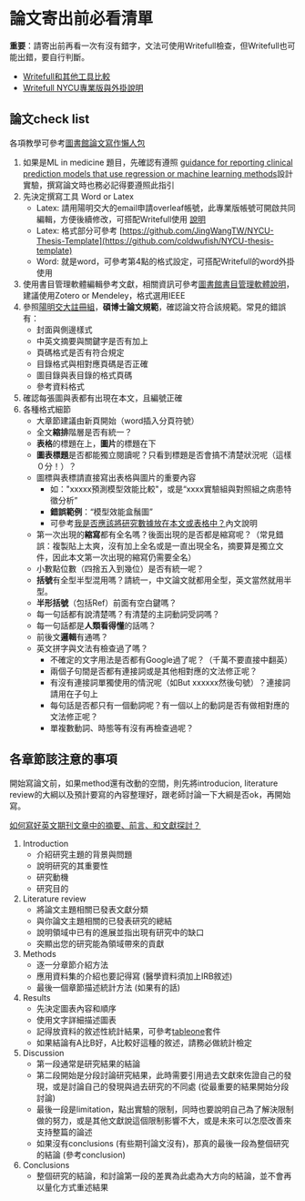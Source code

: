 # 論文寄出前必看清單
**重要**：請寄出前再看一次有沒有錯字，文法可使用Writefull檢查，但Writefull也可能出錯，要自行判斷。

- [Writefull和其他工具比較](https://news.lib.nycu.edu.tw/researches/writefull/)
- [Writefull NYCU專業版與外掛說明](https://www.lib.nycu.edu.tw/custom?menu=125&cid=411)

## 論文check list

各項教學可參考[圖書館論文寫作懶人包](https://news.lib.nycu.edu.tw/category/researches/writing-research-papers/)
1. 如果是ML in medicine 題目，先確認有遵照 [guidance for reporting clinical prediction models that use regression or machine learning methods](https://www.bmj.com/content/bmj/385/bmj-2023-078378.full.pdf)設計實驗，撰寫論文時也務必記得要遵照此指引
2. 先決定撰寫工具 Word or Latex
    - Latex: 請用陽明交大的email申請overleaf帳號，此專業版帳號可開啟共同編輯，方便後續修改，可搭配Writefull使用 [說明](https://news.lib.nycu.edu.tw/researches/overleaf/)
    - Latex: 格式部分可參考 [https://github.com/JingWangTW/NYCU-Thesis-Template](https://github.com/coldwufish/NYCU-thesis-template)
    - Word: 就是word，可參考第4點的格式設定，可搭配Writefull的word外掛使用
3. 使用書目管理軟體編輯參考文獻，相關資訊可參考[圖書館書目管理軟體說明](https://news.lib.nycu.edu.tw/researches/endnote%e3%80%81mendeley%e3%80%81zotero%e6%9b%b8%e7%9b%ae%e7%ae%a1%e7%90%86%e8%bb%9f%e9%ab%94%e9%80%9f%e9%85%8d%e6%8c%87%e5%8d%97/)，建議使用Zotero or Mendeley，格式選用IEEE
4. 參照[陽明交大註冊組](https://aa.nycu.edu.tw/aa/ch/app/data/list?module=nycu0038&id=2468)，**碩博士論文規範**，確認論文符合該規範。常見的錯誤有：
    - 封面與側邊樣式
    - 中英文摘要與關鍵字是否有加上
    - 頁碼格式是否有符合規定
    - 目錄格式與相對應頁碼是否正確
    - 圖目錄與表目錄的格式頁碼
    - 參考資料格式
5. 確認每張圖與表都有出現在本文，且編號正確
6. 各種格式細節
    - 大章節建議由新頁開始（word插入分頁符號）
    - 全文**縮排**階層是否有統一？
    - **表格**的標題在上，**圖片**的標題在下
    - **圖表標題**是否都能獨立閱讀呢？只看到標題是否會搞不清楚狀況呢（這樣０分！）？
    - 圖標與表標請直接寫出表格與圖片的重要內容
        - 如："xxxxx預測模型效能比較"，或是“xxxx實驗組與對照組之病患特徵分析”
        - **錯誤範例**：“模型效能盒鬚圖”
        - 可參考[我是否應該將研究數據放在本文或表格中？](https://www.editing.tw/blog/%E8%8B%B1%E6%96%87%E8%AB%96%E6%96%87%E5%AF%AB%E4%BD%9C%E6%8A%80%E5%B7%A7/%E8%AB%96%E6%96%87%E5%AF%AB%E4%BD%9C%E6%8A%80%E5%B7%A7/%E6%88%91%E6%98%AF%E5%90%A6%E6%87%89%E8%A9%B2%E5%B0%87%E7%A0%94%E7%A9%B6%E6%95%B8%E6%93%9A%E6%94%BE%E5%9C%A8%E6%9C%AC%E6%96%87%E6%88%96%E8%A1%A8%E6%A0%BC%E4%B8%AD%EF%BC%9F)內文說明
    - 第一次出現的**縮寫**都有全名嗎？後面出現的是否都是縮寫呢？（常見錯誤：複製貼上太爽，沒有加上全名或是一直出現全名，摘要算是獨立文件，因此本文第一次出現的縮寫仍需要全名）
    - 小數點位數（四捨五入到幾位）是否有統一呢？
    - **括號**有全型半型混用嗎？請統一，中文論文就都用全型，英文當然就用半型。
    - **半形括號**（包括Ref）前面有空白鍵嗎？
    - 每一句話都有說清楚嗎？有清楚的主詞動詞受詞嗎？
    - 每一句話都是**人類看得懂**的話嗎？
    - 前後文**邏輯**有通嗎？
    - 英文拼字與文法有檢查過了嗎？
        - 不確定的文字用法是否都有Google過了呢？（千萬不要直接中翻英）
        - 兩個子句間是否都有連接詞或是其他相對應的文法修正呢？
        - 有沒有連接詞單獨使用的情況呢（如But xxxxxx然後句號）？連接詞請用在子句上
        - 每句話是否都只有一個動詞呢？有一個以上的動詞是否有做相對應的文法修正呢？
        - 單複數動詞、時態等有沒有再檢查過呢？

## 各章節該注意的事項

開始寫論文前，如果method還有改動的空間，則先將introducion, literature review的大綱以及預計要寫的內容整理好，跟老師討論一下大綱是否ok，再開始寫。

[如何寫好英文期刊文章中的摘要、前言、和文獻探討？](https://www.awec.ntu.edu.tw/%E5%A6%82%E4%BD%95%E5%AF%AB%E5%A5%BD%E8%8B%B1%E6%96%87%E6%9C%9F%E5%88%8A%E6%96%87%E7%AB%A0%E4%B8%AD%E7%9A%84%E6%91%98%E8%A6%81%E3%80%81%E5%89%8D%E8%A8%80%E3%80%81%E5%92%8C%E6%96%87%E7%8D%BB%E6%8E%A2/?lang=en)

1. Introduction
     - 介紹研究主題的背景與問題
     - 說明研究的其重要性
     - 研究動機
     - 研究目的
2. Literature review
    - 將論文主題相關已發表文獻分類
    - 與你論文主題相關的已發表研究的總結
    - 說明領域中已有的進展並指出現有研究中的缺口
    - 突顯出您的研究能為領域帶來的貢獻
3. Methods
    - 逐一分章節介紹方法
    - 應用資料集的介紹也要記得寫 (醫學資料須加上IRB敘述)
    - 最後一個章節描述統計方法 (如果有的話)
4. Results
    - 先決定圖表內容和順序
    - 使用文字詳細描述圖表
    - 記得放資料的敘述性統計結果，可參考[tableone](https://pypi.org/project/tableone/)套件
    - 如果結論有A比B好，A比較好這種的敘述，請務必做統計檢定
5. Discussion
    - 第一段通常是研究結果的結論
    - 第二段開始是分段討論研究結果，此時需要引用過去文獻來佐證自己的發現，或是討論自己的發現與過去研究的不同處 (從最重要的結果開始分段討論)
    - 最後一段是limitation，點出實驗的限制，同時也要說明自己為了解決限制做的努力，或是其他文獻說這個限制影響不大，或是未來可以怎麼改善來支持整篇的論述
    - 如果沒有conclusions (有些期刊論文沒有)，那真的最後一段為整個研究的結論 (參考conclusion)
6. Conclusions
    - 整個研究的結論，和討論第一段的差異為此處為大方向的結論，並不會再以量化方式重述結果



